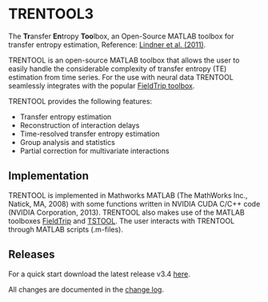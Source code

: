 # TRENTOOL3
The **Tr**ansfer **En**tropy **Too**lbox, an Open-Source MATLAB toolbox for transfer entropy estimation, Reference: [Lindner et al. (2011)](http://www.biomedcentral.com/1471-2202/12/119).

TRENTOOL is an open-source MATLAB toolbox that allows the user to easily handle the considerable complexity of transfer entropy (TE) estimation from time series. For the use with neural data TRENTOOL seamlessly
integrates with the popular [FieldTrip toolbox](http://www.fieldtriptoolbox.org/).

TRENTOOL provides the following features:
* Transfer entropy estimation 
* Reconstruction of interaction delays 
* Time-resolved transfer entropy estimation
* Group analysis and statistics
* Partial correction for multivariate interactions

## Implementation
TRENTOOL is implemented in Mathworks MATLAB (The MathWorks Inc., Natick, MA, 2008) with some functions written in NVIDIA CUDA C/C++ code (NVIDIA Corporation, 2013). TRENTOOL also makes use of the MATLAB toolboxes [FieldTrip](http://www.fieldtriptoolbox.org/) and [TSTOOL](http://www.dpi.physik.uni-goettingen.de/tstool/). The user interacts with TRENTOOL through MATLAB scripts (.m-files).

## Releases
For a quick start download the latest release v3.4 [here](https://github.com/trentool/TRENTOOL3/releases).

All changes are documented in the [change log](https://github.com/trentool/TRENTOOL3/blob/master/CHANGELOG.md).
